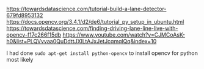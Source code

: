 https://towardsdatascience.com/tutorial-build-a-lane-detector-679fd8953132
https://docs.opencv.org/3.4.1/d2/de6/tutorial_py_setup_in_ubuntu.html
https://towardsdatascience.com/finding-driving-lane-line-live-with-opencv-f17c266f15db
https://www.youtube.com/watch?v=CJMCoAsK-h0&list=PLQVvvaa0QuDdttJXlLtAJxJetJcqmqlQq&index=10

I had done `sudo apt-get install python-opencv` to install opencv for python most likely
